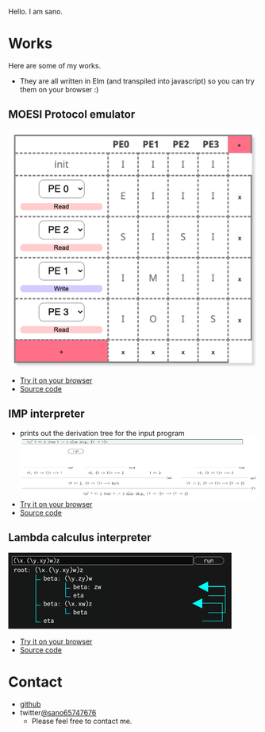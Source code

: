 
Hello. I am sano. 

# Works
Here are some of my works.
- They are all written in Elm (and transpiled into javascript) so you can try them on your browser :)

## MOESI Protocol emulator
![image](moesi_fig.png)
- [Try it on your browser](https://sano-jin.github.io/moesi/moesi.html)
- [Source code](https://github.com/sano-jin/moesi-emulator)

## IMP interpreter
- prints out the derivation tree for the input program
![image](imp_fig.png)
- [Try it on your browser](https://sano-jin.github.io/imp/imp.html)
- [Source code](https://github.com/sano-jin/imp-interpreter)

  
## Lambda calculus interpreter
![image](lambda_fig.png)
- [Try it on your browser](https://sano-jin.github.io/lambda/lambda.html)
- [Source code](https://github.com/sano-jin/lambda)

# Contact
- [github](https://github.com/sano-jin)
- twitter[@sano65747676](https://twitter.com/sano65747676)
  - Please feel free to contact me.
